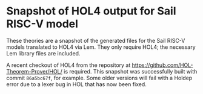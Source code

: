 # Snapshot of HOL4 output for Sail RISC-V model

These theories are a snapshot of the generated files for the Sail RISC-V models
translated to HOL4 via Lem.  They only require HOL4; the necessary Lem library
files are included.

A recent checkout of HOL4 from the repository at
<https://github.com/HOL-Theorem-Prover/HOL/> is required.  This snapshot was
successfully built with commit `86a5bc67f`, for example.  Some older versions
will fail with a Holdep error due to a lexer bug in HOL that has now been
fixed.
